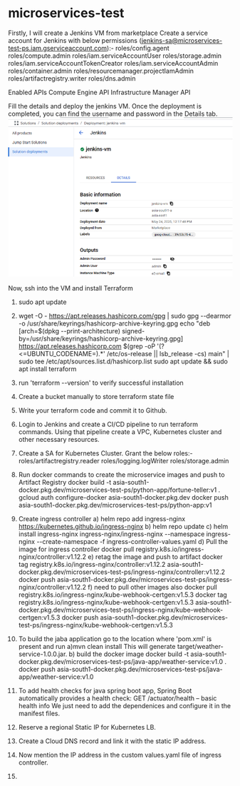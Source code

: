 # microservices-test

Firstly, I will create a Jenkins VM from marketplace
Create a service account for Jenkins with below permissions (jenkins-sa@microservices-test-ps.iam.gserviceaccount.com):-
roles/config.agent
roles/compute.admin
roles/iam.serviceAccountUser
roles/storage.admin
roles/iam.serviceAccountTokenCreator
roles/iam.serviceAccountAdmin
roles/container.admin
roles/resourcemanager.projectIamAdmin
roles/artifactregistry.writer
roles/dns.admin

Enabled APIs
Compute Engine API 
Infrastructure Manager API 

Fill the details and deploy the jenkins VM. Once the deployment is completed, you can find the username and password in the Details tab.
![jenkins](image.png)

Now, ssh into the VM and install Terraform 
1. sudo apt update
2. wget -O - https://apt.releases.hashicorp.com/gpg | sudo gpg --dearmor -o /usr/share/keyrings/hashicorp-archive-keyring.gpg
echo "deb [arch=$(dpkg --print-architecture) signed-by=/usr/share/keyrings/hashicorp-archive-keyring.gpg] https://apt.releases.hashicorp.com $(grep -oP '(?<=UBUNTU_CODENAME=).*' /etc/os-release || lsb_release -cs) main" | sudo tee /etc/apt/sources.list.d/hashicorp.list
sudo apt update && sudo apt install terraform
3. run 'terraform --version' to verify successful installation
4. Create a bucket manually to store terraform state file
5. Write your terraform code and commit it to Github.
6. Login to Jenkins and create a CI/CD pipeline to run terraform commands. Using that pipeline create a VPC, Kubernetes cluster and other necessary resources.
7. Create a SA for Kubernetes Cluster. Grant the below roles:-
roles/artifactregistry.reader
roles/logging.logWriter
roles/storage.admin

7. Run docker commands to create the microservice images and push to Artifact Registry
docker build -t asia-south1-docker.pkg.dev/microservices-test-ps/python-app/fortune-teller:v1 .
gcloud auth configure-docker asia-south1-docker.pkg.dev
docker push  asia-south1-docker.pkg.dev/microservices-test-ps/python-app:v1
8. Create ingress controller
a) helm repo add ingress-nginx https://kubernetes.github.io/ingress-nginx
b) helm repo update
c) helm install ingress-nginx ingress-nginx/ingress-nginx --namespace ingress-nginx --create-namespace -f ingress-controller-values.yaml
d) Pull the image for ingress controller
docker pull registry.k8s.io/ingress-nginx/controller:v1.12.2
e) retag the image and push to artifact
docker tag registry.k8s.io/ingress-nginx/controller:v1.12.2 asia-south1-docker.pkg.dev/microservices-test-ps/ingress-nginx/controller:v1.12.2
docker push asia-south1-docker.pkg.dev/microservices-test-ps/ingress-nginx/controller:v1.12.2
f) need to pull other images also
docker pull registry.k8s.io/ingress-nginx/kube-webhook-certgen:v1.5.3
docker tag registry.k8s.io/ingress-nginx/kube-webhook-certgen:v1.5.3 asia-south1-docker.pkg.dev/microservices-test-ps/ingress-nginx/kube-webhook-certgen:v1.5.3
docker push asia-south1-docker.pkg.dev/microservices-test-ps/ingress-nginx/kube-webhook-certgen:v1.5.3
9. To build the jaba application go to the location where 'pom.xml' is present and run
a)mvn clean install
This will generate target/weather-service-1.0.0.jar.
b) build the docker image
docker build -t asia-south1-docker.pkg.dev/microservices-test-ps/java-app/weather-service:v1.0 .
docker push asia-south1-docker.pkg.dev/microservices-test-ps/java-app/weather-service:v1.0
10. To add health checks for java spring boot app, Spring Boot automatically provides a health check:
GET /actuator/health – basic health info
We just need to add the dependenices and configure it in the manifest files.

11. Reserve a regional Static IP for Kubernetes LB.
12. Create a Cloud DNS record and link it with the static IP address.
13. Now mention the IP address in the custom values.yaml file of ingress controller.
14. 




